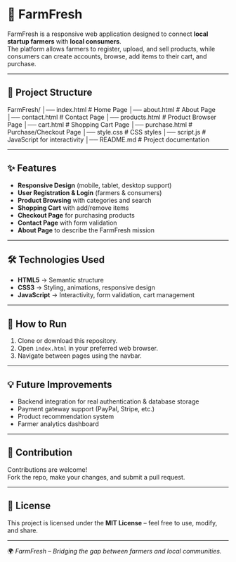 # 🌱 FarmFresh

FarmFresh is a responsive web application designed to connect **local startup farmers** with **local consumers**.  
The platform allows farmers to register, upload, and sell products, while consumers can create accounts, browse, add items to their cart, and purchase.

---

## 📂 Project Structure

FarmFresh/
│── index.html # Home Page
│── about.html # About Page
│── contact.html # Contact Page
│── products.html # Product Browser Page
│── cart.html # Shopping Cart Page
│── purchase.html # Purchase/Checkout Page
│── style.css # CSS styles
│── script.js # JavaScript for interactivity
│── README.md # Project documentation


---

## ✨ Features

- **Responsive Design** (mobile, tablet, desktop support)  
- **User Registration & Login** (farmers & consumers)  
- **Product Browsing** with categories and search  
- **Shopping Cart** with add/remove items  
- **Checkout Page** for purchasing products  
- **Contact Page** with form validation  
- **About Page** to describe the FarmFresh mission  

---

## 🛠️ Technologies Used

- **HTML5** → Semantic structure  
- **CSS3** → Styling, animations, responsive design  
- **JavaScript** → Interactivity, form validation, cart management  

---

## 🚀 How to Run

1. Clone or download this repository.
2. Open `index.html` in your preferred web browser.
3. Navigate between pages using the navbar.

---

## 💡 Future Improvements

- Backend integration for real authentication & database storage  
- Payment gateway support (PayPal, Stripe, etc.)  
- Product recommendation system  
- Farmer analytics dashboard  

---

## 🤝 Contribution

Contributions are welcome!  
Fork the repo, make your changes, and submit a pull request.  

---

## 📜 License

This project is licensed under the **MIT License** – feel free to use, modify, and share.

---

🌍 *FarmFresh – Bridging the gap between farmers and local communities.*
